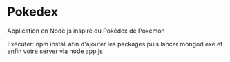 # Pokedex

Application en Node.js inspiré du Pokédex de Pokemon

Exécuter: npm install afin d'ajouter les packages puis lancer mongod.exe et enfin votre server via node app.js